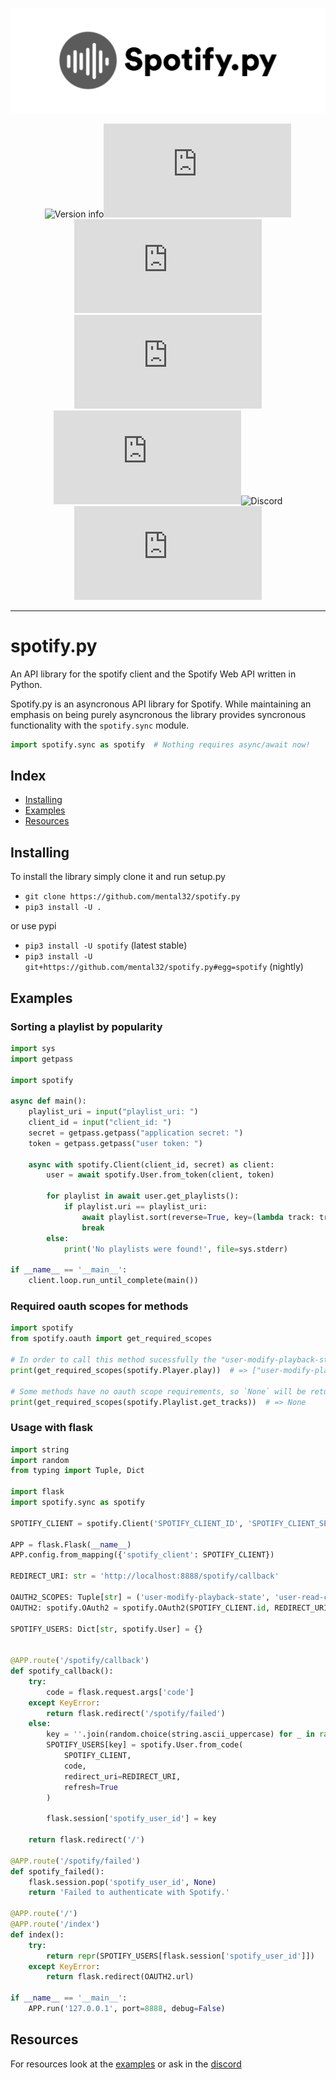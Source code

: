 <div align=center>

![logo](/docs/source/_static/images/logo.png)

![Version info](https://img.shields.io/pypi/v/spotify.svg?style=for-the-badge)![Github Issues](https://img.shields.io/github/issues/mental32/spotify.py?style=for-the-badge)![Github forks](https://img.shields.io/github/forks/mental32/spotify.py?style=for-the-badge)[![GitHub stars](https://img.shields.io/github/stars/mental32/spotify.py?style=for-the-badge)](https://github.com/mental32/spotify.py/stargazers)![License](https://img.shields.io/github/license/mental32/spotify.py?style=for-the-badge)![Discord](https://img.shields.io/discord/438465139197607939.svg?style=for-the-badge)![Travis](https://img.shields.io/travis/mental32/spotify.py?style=for-the-badge)

<hr>

</div>

# spotify.py

An API library for the spotify client and the Spotify Web API written in Python.

Spotify.py is an asyncronous API library for Spotify. While maintaining an
emphasis on being purely asyncronous the library provides syncronous
functionality with the `spotify.sync` module.

```python
import spotify.sync as spotify  # Nothing requires async/await now!
```

## Index

 - [Installing](#Installing)
 - [Examples](#Examples)
 - [Resources](#Resources)

## Installing

To install the library simply clone it and run setup.py
- `git clone https://github.com/mental32/spotify.py`
- `pip3 install -U .`

or use pypi

- `pip3 install -U spotify` (latest stable)
- `pip3 install -U git+https://github.com/mental32/spotify.py#egg=spotify` (nightly)

## Examples
### Sorting a playlist by popularity

```py
import sys
import getpass

import spotify

async def main():
    playlist_uri = input("playlist_uri: ")
    client_id = input("client_id: ")
    secret = getpass.getpass("application secret: ")
    token = getpass.getpass("user token: ")

    async with spotify.Client(client_id, secret) as client:
        user = await spotify.User.from_token(client, token)

        for playlist in await user.get_playlists():
            if playlist.uri == playlist_uri:
                await playlist.sort(reverse=True, key=(lambda track: track.popularity))
                break
        else:
            print('No playlists were found!', file=sys.stderr)

if __name__ == '__main__':
    client.loop.run_until_complete(main())
```

### Required oauth scopes for methods

```py
import spotify
from spotify.oauth import get_required_scopes

# In order to call this method sucessfully the "user-modify-playback-state" scope is required.
print(get_required_scopes(spotify.Player.play))  # => ["user-modify-playback-state"]

# Some methods have no oauth scope requirements, so `None` will be returned instead.
print(get_required_scopes(spotify.Playlist.get_tracks))  # => None
```

### Usage with flask

```py
import string
import random
from typing import Tuple, Dict

import flask
import spotify.sync as spotify

SPOTIFY_CLIENT = spotify.Client('SPOTIFY_CLIENT_ID', 'SPOTIFY_CLIENT_SECRET')

APP = flask.Flask(__name__)
APP.config.from_mapping({'spotify_client': SPOTIFY_CLIENT})

REDIRECT_URI: str = 'http://localhost:8888/spotify/callback'

OAUTH2_SCOPES: Tuple[str] = ('user-modify-playback-state', 'user-read-currently-playing', 'user-read-playback-state')
OAUTH2: spotify.OAuth2 = spotify.OAuth2(SPOTIFY_CLIENT.id, REDIRECT_URI, scopes=OAUTH2_SCOPES)

SPOTIFY_USERS: Dict[str, spotify.User] = {}


@APP.route('/spotify/callback')
def spotify_callback():
    try:
        code = flask.request.args['code']
    except KeyError:
        return flask.redirect('/spotify/failed')
    else:
        key = ''.join(random.choice(string.ascii_uppercase) for _ in range(16))
        SPOTIFY_USERS[key] = spotify.User.from_code(
            SPOTIFY_CLIENT,
            code,
            redirect_uri=REDIRECT_URI,
            refresh=True
        )

        flask.session['spotify_user_id'] = key

    return flask.redirect('/')

@APP.route('/spotify/failed')
def spotify_failed():
    flask.session.pop('spotify_user_id', None)
    return 'Failed to authenticate with Spotify.'

@APP.route('/')
@APP.route('/index')
def index():
    try:
        return repr(SPOTIFY_USERS[flask.session['spotify_user_id']])
    except KeyError:
        return flask.redirect(OAUTH2.url)

if __name__ == '__main__':
    APP.run('127.0.0.1', port=8888, debug=False)
```

## Resources

For resources look at the [examples](https://github.com/mental32/spotify.py/tree/master/examples) or ask in the [discord](https://discord.gg/k43FSFF)
